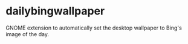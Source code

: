 # dailybingwallpaper
GNOME extension to automatically set the desktop wallpaper to Bing's image of the day.
